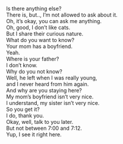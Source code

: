 Is there anything else?   
There is, but.., I’m not allowed to ask about it.   
Oh, it’s okay, you can ask me anything.   
Oh, good, I don’t like cats.   
But I share their curious nature.   
What do you want to know?   
Your mom has a boyfriend.   
Yeah.   
Where is your father?   
I don’t know.   
Why do you not know?   
Well, he left when I was really young,    
and I never heard from him again.   
And why are you staying here?   
My mom’s boyfriend isn’t very nice.   
I understand, my sister isn’t very nice.   
So you get it?   
I do, thank you.   
Okay, well, talk to you later.   
But not between 7:00 and 7:12.   
Yup, I see it right here.   